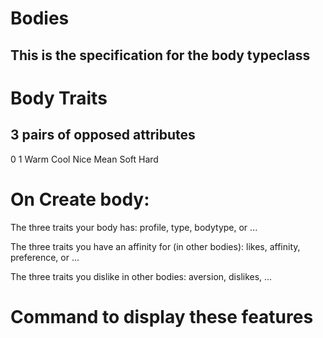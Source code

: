 # Bodies
This is the specification for the body typeclass 
------------------------------------------------

# Body Traits
3 pairs of opposed attributes
-----------------------------
 0	 1
Warm	Cool
Nice	Mean
Soft	Hard

# On Create body:
The three traits your body has: 
profile, type, bodytype, or ...

The three traits you have an affinity for (in other bodies):
likes, affinity, preference, or ...

The three traits you dislike in other bodies:
aversion, dislikes, ...

# Command to display these features

